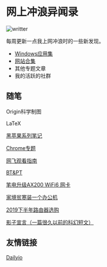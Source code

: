 # 网上冲浪异闻录
![writter](https://img.shields.io/badge/%E4%BD%9C%E8%80%85-zwiss%20cai-brightgreen)

每周更新一点我上网冲浪时的一些新发现。

* [Windows应用集](articles/applist.md)
* [网站合集](articles/websites.md)
* 其他专题文章
* 我的活跃的社群

## 随笔
Origin科学制图

LaTeX

[黑苹果系列笔记](articles/hackintosh.md)

[Chrome专题](articles/chrome.md)

[网飞观看指南](articles/Netflix.md)

[BT&PT](articles/BTPT.md)

[笔电升级AX200 WiFi6 网卡](articles/AX200.md)

[家境贫寒装一个办公机](articles/PCbuild2020A.md)

[2019下半年路由器选购](articles/Router2019.md)

[影子宣言（一篇很久以前的科幻短文）](articles/20140628.md)

## 友情链接
[Dailyio](https://dailyio.me/)